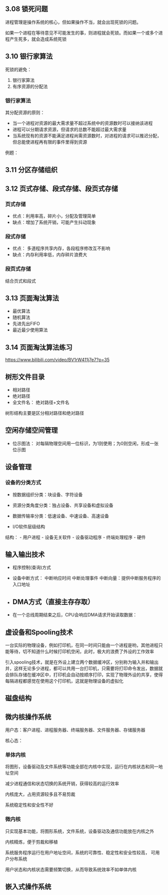 ## 3.08 锁死问题

进程管理是操作系统的核心，但如果操作不当，就会出现死锁的问题。

如果一个进程在等待意见不可能发生的事，则进程就会死锁。而如果一个或多个进程产生死多，就会造成系统死锁

## 3.10 银行家算法

死锁的避免：

1. 银行家算法
2. 有序资源的分配法

### 银行家算法

其分配资源的原则：

- 当一个进程对资源的最大需求量不超过系统中的资源数时可以接纳该进程
- 进程可以分期请求资源，但请求的总数不能超过最大需求量
- 当系统现有的资源不能满足进程尚需资源数时，对进程的请求可以推迟分配，但总能使进程再有限的事件里得到资源

例题：

## 3.11 分区存储组织

## 3.12 页式存储、段式存储、段页式存储

### 页式存储

- 优点：利用率高，碎片小，分配及管理简单
- 缺点：增加了系统开销，可能产生抖动现象

### 段式存储

- 优点： 多道程序共享内存，各段程序修改互不影响
- 缺点：内存利用率低，内存碎片浪费大

### 段页式存储

结合页式和段式

## 3.13 页面淘汰算法

- 最优算法
- 随机算法
- 先进先出FIFO
- 最近最少使用算法

## 3.14 页面淘汰算法练习

https://www.bilibili.com/video/BV1rW411j7e7?p=35

## 树形文件目录

- 相对路径
- 绝对路径
- 全文件名： 绝对路径+文件名

树形结构主要是区分相对路径和绝对路径

## 空闲存储空间管理

- 位示图法： 对每隔物理空间用一位标识，为1则使用；为0则空闲，形成一张位示图

## 设备管理

### 设备的分类方式

- 按数据组织分类：块设备、字符设备
- 资源分类角度分类：独占设备、共享设备和虚拟设备
- 数据传输率分类：低速设备、中速设备、高速设备

- I/O软件层级结构

结构： - 用户进程 - 设备无关软件 - 设备驱动程序 - 终端处理程序 - 硬件

## 输入输出技术

- 程序控制(查询)方式
- 设备中断方式： 中断响应时间 中断处理事件 中断向量：提供中断服务程序的入口地址

- DMA方式（直接主存存取）
  - 

- 在一个总线周期结束之后，CPU会响应DMA请求开始读取数据：

## 虚设备和Spooling技术

一台实际的物理设备，例如打印机，在同一时间只能由一个进程是哟，其他进程只能等待，切不知道什么时候打印机空闲，此时，极大的浪费了外设的工作效率

引入spooling技术，就是在外设上建立两个数据缓冲区，分别称为输入并和输出并，这样无论多少进程，都可以共用一台打印机，只需要将打印命令发出，数据就会排队存储在缓冲区中，打印机会自动按顺序打印，实现了物理外设的共享，使得每隔进程都感觉在使用这个打印机，这就是物理设备的虚拟化

## 磁盘结构

## 微内核操作系统

用户态：客户进程、进程服务器、终端服务器、文件服务器、存储服务器

核心态：

### 单体内核

将图形，设备驱动及文件系统等功能全部在内核中实现，运行在内核状态和同一地址空间

减少进程通信和状态切换的系统开销，获得较高的运行效率

内核庞大，占用资源较多且不易剪裁

系统稳定性和安全性不好

### 微内核

只实现基本功能，将图形系统，文件系统，设备驱动及通信功能放在内核之外

内核精炼，便于剪裁和移植

系统服务程序运行在用户地址空间，系统的可靠性、稳定性和安全性较高， 可用户分布系统

用户状态和内核状态需要频繁切换，从而导致系统效率不如单体内核

## 嵌入式操作系统


